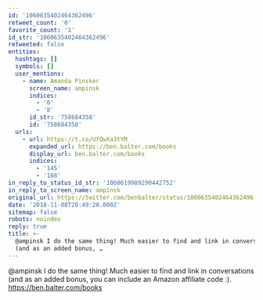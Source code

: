 ```yaml
---
id: '1060635402464362496'
retweet_count: '0'
favorite_count: '1'
id_str: '1060635402464362496'
retweeted: false
entities:
  hashtags: []
  symbols: []
  user_mentions:
    - name: Amanda Pinsker
      screen_name: ampinsk
      indices:
        - '0'
        - '8'
      id_str: '758684358'
      id: '758684358'
  urls:
    - url: https://t.co/UfQwXa3tYM
      expanded_url: https://ben.balter.com/books
      display_url: ben.balter.com/books
      indices:
        - '145'
        - '168'
in_reply_to_status_id_str: '1060619989290442752'
in_reply_to_screen_name: ampinsk
original_url: https://twitter.com/benbalter/status/1060635402464362496
date: '2018-11-08T20:49:20.000Z'
sitemap: false
robots: noindex
reply: true
title: >-
  @ampinsk I do the same thing! Much easier to find and link in conversations
  (and as an added bonus, …
---
```


@ampinsk I do the same thing! Much easier to find and link in conversations (and as an added bonus, you can include an Amazon affiliate code :). https://ben.balter.com/books